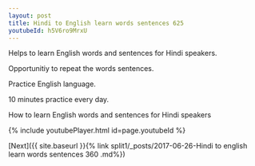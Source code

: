 ```yaml
---
layout: post
title: Hindi to English learn words sentences 625 
youtubeId: h5V6ro9MrxU
---
```

 
 
Helps to learn English words and sentences for Hindi speakers.

Opportunitiy to repeat the words sentences. 

Practice English language. 
 
10 minutes practice every day. 
 
How to learn English words and sentences for Hindi speakers 
 
{% include youtubePlayer.html id=page.youtubeId %}
 
 
[Next]({{ site.baseurl }}{% link  split1/_posts/2017-06-26-Hindi to english learn words sentences 360 .md%})
 
